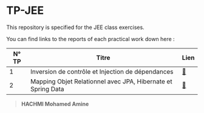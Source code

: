 # TP-JEE

This repository is specified for the JEE class exercises.

You can find links to the reports of each practical work down here :


| N° TP | Titre | Lien |
| ---- | ---- | ---- |
| 1 | Inversion de contrôle et Injection de dépendances | [🔗](https://raw.githubusercontent.com/n4rk/Hachmi-Mohamed-Amine_JEE/master/TP-1/Rapport%20TP1%20JEE.pdf) |
| 2 | Mapping Objet Relationnel avec JPA, Hibernate et Spring Data | [🔗](https://raw.githubusercontent.com/n4rk/Hachmi-Mohamed-Amine_JEE/master/TP-1/Rapport%20TP1%20JEE.pdf) |



> **HACHMI Mohamed Amine**
